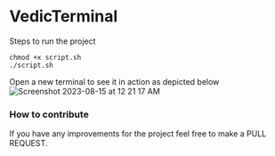# VedicTerminal

Steps to run the project
```
chmod +x script.sh
./script.sh
```
Open a new terminal to see it in action as depicted below
![Screenshot 2023-08-15 at 12 21 17 AM](https://github.com/Sanatani-Developers/VedicTerminal/assets/142251978/63928366-f45f-449b-a226-add7f8f814d6)

### How to contribute
If you have any improvements for the project feel free to make a PULL REQUEST.
